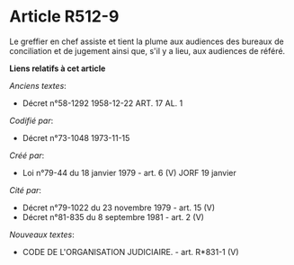 # Article R512-9

Le greffier en chef assiste et tient la plume aux audiences des bureaux de conciliation et de jugement ainsi que, s'il y a
lieu, aux audiences de référé.

**Liens relatifs à cet article**

_Anciens textes_:

  - Décret n°58-1292 1958-12-22 ART. 17 AL. 1

_Codifié par_:

  - Décret n°73-1048 1973-11-15

_Créé par_:

  - Loi n°79-44 du 18 janvier 1979 - art. 6 (V) JORF 19 janvier

_Cité par_:

  - Décret n°79-1022 du 23 novembre 1979 - art. 15 (V)
  - Décret n°81-835 du 8 septembre 1981 - art. 2 (V)

_Nouveaux textes_:

  - CODE DE L'ORGANISATION JUDICIAIRE. - art. R*831-1 (V)
